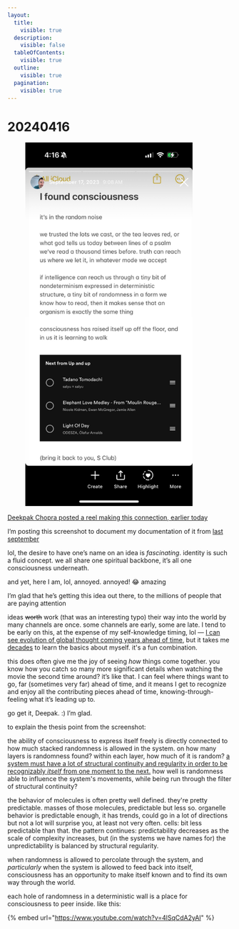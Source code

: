 ```yaml
---
layout:
  title:
    visible: true
  description:
    visible: false
  tableOfContents:
    visible: true
  outline:
    visible: true
  pagination:
    visible: true
---
```


# 20240416

<div align="left">

<figure><img src="../../.gitbook/assets/IMG_7774.PNG" alt="" width="375"><figcaption></figcaption></figure>

</div>

[Deekpak Chopra posted a reel making this connection, earlier today](https://www.instagram.com/reel/C50u2reu1TZ)

I’m posting this screenshot to document my documentation of it from [last september](../../2023/09/17/i-found-consciousness.md)

lol, the desire to have one’s name on an idea is _fascinating_. identity is such a fluid concept. we all share one spiritual backbone, it’s all one consciousness underneath.

and yet, here I am, lol, annoyed. annoyed! 😂 amazing

I’m glad that he’s getting this idea out there, to the millions of people that are paying attention

ideas ~~worth~~ work (that was an interesting typo) their way into the world by many channels are once. some channels are early, some are late. I tend to be early on this, at the expense of my self-knowledge timing, lol — [I can see evolution of global thought coming years ahead of time](../../2017/ai-will-save-the-world-and-nothing-will-change.md), but it takes me [decades](09/more.md#vnm2p69gv5ry) to learn the basics about myself. it's a fun combination.

this does often give me the joy of seeing _how_ things come together. you know how you catch so many more significant details when watching the movie the second time around? it’s like that. I can feel where things want to go, far (sometimes very far) ahead of time, and it means I get to recognize and enjoy all the contributing pieces ahead of time, knowing-through-feeling what it’s leading up to.

go get it, Deepak. :) I’m glad.

to explain the thesis point from the screenshot:

the ability of consciousness to express itself freely is directly connected to how much stacked randomness is allowed in the system. on how many layers is randomness found? within each layer, how much of it is random? [a system must have a lot of structural continuity and regularity in order to be recognizably _itself_ from one moment to the next.](../../2018/on-change-and-opting-in-a-meditation.md) how well is randomness able to influence the system's movements, while being run through the filter of structural continuity?

the behavior of molecules is often pretty well defined. they're pretty predictable. masses of those molecules, predictable but less so. organelle behavior is predictable enough, it has trends, could go in a lot of directions but not a lot will surprise you, at least not very often. cells: bit less predictable than that. the pattern continues: predictability decreases as the scale of complexity increases, but (in the systems we have names for) the unpredictability is balanced by structural regularity.

when randomness is allowed to percolate through the system, and _particularly_ when the system is allowed to feed back into itself, consciousness has an opportunity to make itself known and to find its own way through the world.

each hole of randomness in a deterministic wall is a place for consciousness to peer inside. like this:

{% embed url="https://www.youtube.com/watch?v=4lSqCdA2yAI" %}
